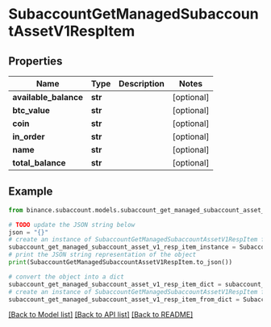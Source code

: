 # SubaccountGetManagedSubaccountAssetV1RespItem


## Properties

Name | Type | Description | Notes
------------ | ------------- | ------------- | -------------
**available_balance** | **str** |  | [optional] 
**btc_value** | **str** |  | [optional] 
**coin** | **str** |  | [optional] 
**in_order** | **str** |  | [optional] 
**name** | **str** |  | [optional] 
**total_balance** | **str** |  | [optional] 

## Example

```python
from binance.subaccount.models.subaccount_get_managed_subaccount_asset_v1_resp_item import SubaccountGetManagedSubaccountAssetV1RespItem

# TODO update the JSON string below
json = "{}"
# create an instance of SubaccountGetManagedSubaccountAssetV1RespItem from a JSON string
subaccount_get_managed_subaccount_asset_v1_resp_item_instance = SubaccountGetManagedSubaccountAssetV1RespItem.from_json(json)
# print the JSON string representation of the object
print(SubaccountGetManagedSubaccountAssetV1RespItem.to_json())

# convert the object into a dict
subaccount_get_managed_subaccount_asset_v1_resp_item_dict = subaccount_get_managed_subaccount_asset_v1_resp_item_instance.to_dict()
# create an instance of SubaccountGetManagedSubaccountAssetV1RespItem from a dict
subaccount_get_managed_subaccount_asset_v1_resp_item_from_dict = SubaccountGetManagedSubaccountAssetV1RespItem.from_dict(subaccount_get_managed_subaccount_asset_v1_resp_item_dict)
```
[[Back to Model list]](../README.md#documentation-for-models) [[Back to API list]](../README.md#documentation-for-api-endpoints) [[Back to README]](../README.md)


